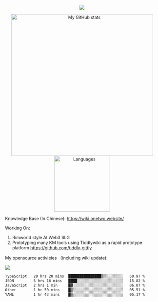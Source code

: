 <a href="https://github.com/linonetwo">
    <p align="center">
        <img src="https://github-profile-trophy.vercel.app/?username=linonetwo&column=7&theme=onedark"/>
    </p>
</a>
<a align="center" href="https://github.com/linonetwo">
  <p align="center">
    <img src="https://github-readme-stats.vercel.app/api?username=linonetwo&show_icons=true&count_private=true" alt="My GitHub stats" width="465"/>
    <img src="https://github-readme-stats.vercel.app/api/top-langs/?username=linonetwo&layout=compact&langs_count=10" alt="Languages" height="183">
  </p>
</a>

Knowledge Base (In Chinese): https://wiki.onetwo.website/

Working On: 

1. Rimworld style AI Web3 SLG
1. Prototyping many KM tools using Tiddlywiki as a rapid prototype platform https://github.com/tiddly-gittly

My opensource activieies （including wiki update):

![](https://visitor-badge.glitch.me/badge?page_id=linonetwo.linonetwo)

<!--START_SECTION:waka-->

```txt
TypeScript   20 hrs 20 mins  ███████████████▒░░░░░░░░░   60.97 %
JSON         5 hrs 16 mins   ████░░░░░░░░░░░░░░░░░░░░░   15.82 %
JavaScript   2 hrs 1 min     █▓░░░░░░░░░░░░░░░░░░░░░░░   06.07 %
Other        1 hr 50 mins    █▒░░░░░░░░░░░░░░░░░░░░░░░   05.51 %
YAML         1 hr 43 mins    █▒░░░░░░░░░░░░░░░░░░░░░░░   05.17 %
```

<!--END_SECTION:waka-->
